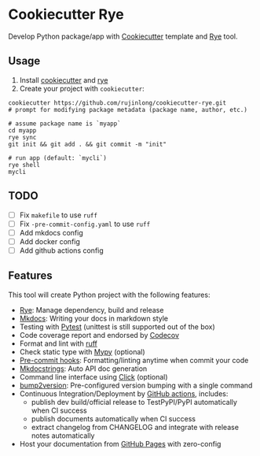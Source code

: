 # Cookiecutter Rye

Develop Python package/app with [Cookiecutter](https://cookiecutter.readthedocs.io/en/stable/) template and [Rye](https://rye-up.com/) tool.

## Usage

1. Install [cookiecutter](https://cookiecutter.readthedocs.io/en/stable/installation.html) and [rye](https://rye-up.com/)
2. Create your project with `cookiecutter`:

```shell
cookiecutter https://github.com/rujinlong/cookiecutter-rye.git
# prompt for modifying package metadata (package name, author, etc.)

# assume package name is `myapp`
cd myapp
rye sync
git init && git add . && git commit -m "init"

# run app (default: `mycli`)
rye shell
mycli
```

## TODO

- [ ] Fix `makefile` to use `ruff`
- [ ] Fix `-pre-commit-config.yaml` to use `ruff`
- [ ] Add mkdocs config
- [ ] Add docker config
- [ ] Add github actions config

## Features

This tool will create Python project with the following features:

- [Rye](https://rye-up.com/): Manage dependency, build and release
- [Mkdocs](https://www.mkdocs.org): Writing your docs in markdown style
- Testing with [Pytest](https://pytest.org) (unittest is still supported out of the box)
- Code coverage report and endorsed by [Codecov](https://codecov.io)
- Format and lint with [ruff](https://docs.astral.sh/ruff/)
- Check static type with [Mypy](http://mypy-lang.org/) (optional)
- [Pre-commit hooks](https://pre-commit.com/): Formatting/linting anytime when commit your code
- [Mkdocstrings](https://mkdocstrings.github.io/): Auto API doc generation
- Command line interface using [Click](https://click.palletsprojects.com/en/8.0.x/) (optional)
- [bump2version](https://github.com/c4urself/bump2version): Pre-configured version bumping with a single command
- Continuous Integration/Deployment by [GitHub actions](https://github.com/features/actions), includes:
  - publish dev build/official release to TestPyPI/PyPI automatically when CI success
  - publish documents automatically when CI success
  - extract changelog from CHANGELOG and integrate with release notes automatically
- Host your documentation from [GitHub Pages](https://pages.github.com) with zero-config
